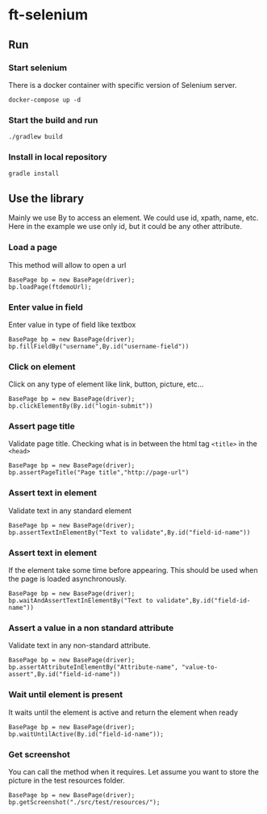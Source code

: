 # ft-selenium

## Run

### Start selenium
There is a docker container with specific version of Selenium server.
```
docker-compose up -d
```

### Start the build and run
```
./gradlew build
```

### Install in local repository
```
gradle install
```

## Use the library

Mainly we use By to access an element. We could use id, xpath, name, etc. Here in the example we use only id, but it could be any other attribute.

### Load a page
This method will allow to open a url
```
BasePage bp = new BasePage(driver);
bp.loadPage(ftdemoUrl);
```

### Enter value in field
Enter value in type of field like textbox
```
BasePage bp = new BasePage(driver);
bp.fillFieldBy("username",By.id("username-field"))
```

### Click on element 
Click on any type of element like link, button, picture, etc...
```
BasePage bp = new BasePage(driver);
bp.clickElementBy(By.id("login-submit"))
```

### Assert page title
Validate page title. Checking what is in between the html tag `<title>` in the `<head>`
```
BasePage bp = new BasePage(driver);
bp.assertPageTitle("Page title","http://page-url")
```

### Assert text in element
Validate text in any standard element
```
BasePage bp = new BasePage(driver);
bp.assertTextInElementBy("Text to validate",By.id("field-id-name"))
```

### Assert text in element
If the element take some time before appearing. This should be used when the page is loaded asynchronously.
```
BasePage bp = new BasePage(driver);
bp.waitAndAssertTextInElementBy("Text to validate",By.id("field-id-name"))
```

### Assert a value in a non standard attribute
Validate text in any non-standard attribute.
```
BasePage bp = new BasePage(driver);
bp.assertAttributeInElementBy("Attribute-name", "value-to-assert",By.id("field-id-name"))
```

### Wait until element is present
It waits until the element is active and return the element when ready
```
BasePage bp = new BasePage(driver);
bp.waitUntilActive(By.id("field-id-name"));
```

### Get screenshot
You can call the method when it requires. Let assume you want to store the picture in the test resources folder. 
```
BasePage bp = new BasePage(driver);
bp.getScreenshot("./src/test/resources/");
```

